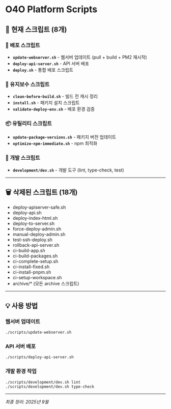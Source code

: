 # O4O Platform Scripts

## 📁 현재 스크립트 (8개)

### 🚀 배포 스크립트
- **`update-webserver.sh`** - 웹서버 업데이트 (pull + build + PM2 재시작)
- **`deploy-api-server.sh`** - API 서버 배포
- **`deploy.sh`** - 통합 배포 스크립트

### 🧹 유지보수 스크립트
- **`clean-before-build.sh`** - 빌드 전 캐시 정리
- **`install.sh`** - 패키지 설치 스크립트
- **`validate-deploy-env.sh`** - 배포 환경 검증

### 📦 유틸리티 스크립트
- **`update-package-versions.sh`** - 패키지 버전 업데이트
- **`optimize-npm-immediate.sh`** - npm 최적화

### 📂 개발 스크립트
- **`development/dev.sh`** - 개발 도구 (lint, type-check, test)

---

## 🗑️ 삭제된 스크립트 (18개)
- deploy-apiserver-safe.sh
- deploy-api.sh
- deploy-index-html.sh
- deploy-to-server.sh
- force-deploy-admin.sh
- manual-deploy-admin.sh
- test-ssh-deploy.sh
- rollback-api-server.sh
- ci-build-app.sh
- ci-build-packages.sh
- ci-complete-setup.sh
- ci-install-fixed.sh
- ci-install-pnpm.sh
- ci-setup-workspace.sh
- archive/* (모든 archive 스크립트)

---

## 💡 사용 방법

### 웹서버 업데이트
```bash
./scripts/update-webserver.sh
```

### API 서버 배포
```bash
./scripts/deploy-api-server.sh
```

### 개발 환경 작업
```bash
./scripts/development/dev.sh lint
./scripts/development/dev.sh type-check
```

---
*최종 정리: 2025년 9월*